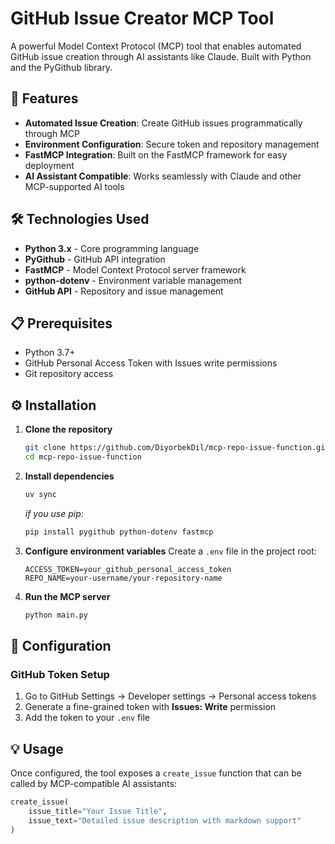 # GitHub Issue Creator MCP Tool

A powerful Model Context Protocol (MCP) tool that enables automated GitHub issue creation through AI assistants like Claude. Built with Python and the PyGithub library.

## 🚀 Features

- **Automated Issue Creation**: Create GitHub issues programmatically through MCP
- **Environment Configuration**: Secure token and repository management
- **FastMCP Integration**: Built on the FastMCP framework for easy deployment
- **AI Assistant Compatible**: Works seamlessly with Claude and other MCP-supported AI tools

## 🛠️ Technologies Used

- **Python 3.x** - Core programming language
- **PyGithub** - GitHub API integration
- **FastMCP** - Model Context Protocol server framework
- **python-dotenv** - Environment variable management
- **GitHub API** - Repository and issue management

## 📋 Prerequisites

- Python 3.7+
- GitHub Personal Access Token with Issues write permissions
- Git repository access

## ⚙️ Installation

1. **Clone the repository**
   ```bash
   git clone https://github.com/DiyorbekDil/mcp-repo-issue-function.git
   cd mcp-repo-issue-function
   ```

2. **Install dependencies**
   ```bash
   uv sync
   ```
   *if you use pip:*
   ```bash
   pip install pygithub python-dotenv fastmcp
   ```

4. **Configure environment variables**
   Create a `.env` file in the project root:
   ```env
   ACCESS_TOKEN=your_github_personal_access_token
   REPO_NAME=your-username/your-repository-name
   ```

5. **Run the MCP server**
   ```bash
   python main.py
   ```

## 🔧 Configuration

### GitHub Token Setup
1. Go to GitHub Settings → Developer settings → Personal access tokens
2. Generate a fine-grained token with **Issues: Write** permission
3. Add the token to your `.env` file

## 💡 Usage

Once configured, the tool exposes a `create_issue` function that can be called by MCP-compatible AI assistants:

```python
create_issue(
    issue_title="Your Issue Title",
    issue_text="Detailed issue description with markdown support"
)
```

